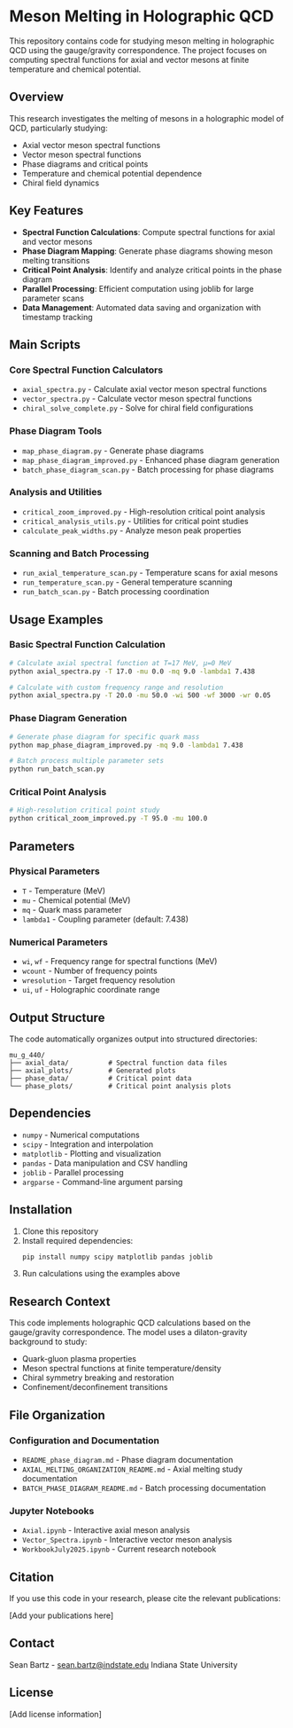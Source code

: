 # Meson Melting in Holographic QCD

This repository contains code for studying meson melting in holographic QCD using the gauge/gravity correspondence. The project focuses on computing spectral functions for axial and vector mesons at finite temperature and chemical potential.

## Overview

This research investigates the melting of mesons in a holographic model of QCD, particularly studying:
- Axial vector meson spectral functions
- Vector meson spectral functions  
- Phase diagrams and critical points
- Temperature and chemical potential dependence
- Chiral field dynamics

## Key Features

- **Spectral Function Calculations**: Compute spectral functions for axial and vector mesons
- **Phase Diagram Mapping**: Generate phase diagrams showing meson melting transitions
- **Critical Point Analysis**: Identify and analyze critical points in the phase diagram
- **Parallel Processing**: Efficient computation using joblib for large parameter scans
- **Data Management**: Automated data saving and organization with timestamp tracking

## Main Scripts

### Core Spectral Function Calculators
- `axial_spectra.py` - Calculate axial vector meson spectral functions
- `vector_spectra.py` - Calculate vector meson spectral functions  
- `chiral_solve_complete.py` - Solve for chiral field configurations

### Phase Diagram Tools
- `map_phase_diagram.py` - Generate phase diagrams
- `map_phase_diagram_improved.py` - Enhanced phase diagram generation
- `batch_phase_diagram_scan.py` - Batch processing for phase diagrams

### Analysis and Utilities
- `critical_zoom_improved.py` - High-resolution critical point analysis
- `critical_analysis_utils.py` - Utilities for critical point studies
- `calculate_peak_widths.py` - Analyze meson peak properties

### Scanning and Batch Processing
- `run_axial_temperature_scan.py` - Temperature scans for axial mesons
- `run_temperature_scan.py` - General temperature scanning
- `run_batch_scan.py` - Batch processing coordination

## Usage Examples

### Basic Spectral Function Calculation
```bash
# Calculate axial spectral function at T=17 MeV, μ=0 MeV
python axial_spectra.py -T 17.0 -mu 0.0 -mq 9.0 -lambda1 7.438

# Calculate with custom frequency range and resolution
python axial_spectra.py -T 20.0 -mu 50.0 -wi 500 -wf 3000 -wr 0.05
```

### Phase Diagram Generation
```bash
# Generate phase diagram for specific quark mass
python map_phase_diagram_improved.py -mq 9.0 -lambda1 7.438

# Batch process multiple parameter sets
python run_batch_scan.py
```

### Critical Point Analysis
```bash
# High-resolution critical point study
python critical_zoom_improved.py -T 95.0 -mu 100.0
```

## Parameters

### Physical Parameters
- `T` - Temperature (MeV)
- `mu` - Chemical potential (MeV)  
- `mq` - Quark mass parameter
- `lambda1` - Coupling parameter (default: 7.438)

### Numerical Parameters
- `wi`, `wf` - Frequency range for spectral functions (MeV)
- `wcount` - Number of frequency points
- `wresolution` - Target frequency resolution
- `ui`, `uf` - Holographic coordinate range

## Output Structure

The code automatically organizes output into structured directories:

```
mu_g_440/
├── axial_data/          # Spectral function data files
├── axial_plots/         # Generated plots
├── phase_data/          # Critical point data
└── phase_plots/         # Critical point analysis plots
```

## Dependencies

- `numpy` - Numerical computations
- `scipy` - Integration and interpolation
- `matplotlib` - Plotting and visualization
- `pandas` - Data manipulation and CSV handling
- `joblib` - Parallel processing
- `argparse` - Command-line argument parsing

## Installation

1. Clone this repository
2. Install required dependencies:
   ```bash
   pip install numpy scipy matplotlib pandas joblib
   ```
3. Run calculations using the examples above

## Research Context

This code implements holographic QCD calculations based on the gauge/gravity correspondence. The model uses a dilaton-gravity background to study:

- Quark-gluon plasma properties
- Meson spectral functions at finite temperature/density  
- Chiral symmetry breaking and restoration
- Confinement/deconfinement transitions

## File Organization

### Configuration and Documentation
- `README_phase_diagram.md` - Phase diagram documentation
- `AXIAL_MELTING_ORGANIZATION_README.md` - Axial melting study documentation
- `BATCH_PHASE_DIAGRAM_README.md` - Batch processing documentation

### Jupyter Notebooks
- `Axial.ipynb` - Interactive axial meson analysis
- `Vector_Spectra.ipynb` - Interactive vector meson analysis
- `WorkbookJuly2025.ipynb` - Current research notebook

## Citation

If you use this code in your research, please cite the relevant publications:

[Add your publications here]

## Contact

Sean Bartz - sean.bartz@indstate.edu
Indiana State University

## License

[Add license information]
